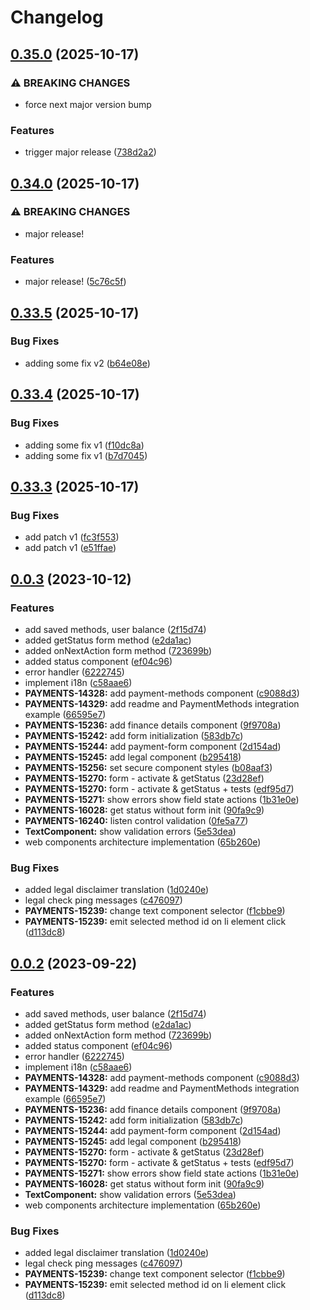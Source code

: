 # Changelog

## [0.35.0](https://github.com/p-zaslavsky/pay-station-sdk-sandbox/compare/v0.34.0...v0.35.0) (2025-10-17)


### ⚠ BREAKING CHANGES

* force next major version bump

### Features

* trigger major release ([738d2a2](https://github.com/p-zaslavsky/pay-station-sdk-sandbox/commit/738d2a2b85a39f9b376fa2216d57cc571b406b81))

## [0.34.0](https://github.com/p-zaslavsky/pay-station-sdk/compare/v0.33.5...v0.34.0) (2025-10-17)


### ⚠ BREAKING CHANGES

* major release!

### Features

* major release! ([5c76c5f](https://github.com/p-zaslavsky/pay-station-sdk/commit/5c76c5f9695cd7563a698f40f4f75e196e502068))

## [0.33.5](https://github.com/p-zaslavsky/pay-station-sdk/compare/v0.33.4...v0.33.5) (2025-10-17)


### Bug Fixes

* adding some fix v2 ([b64e08e](https://github.com/p-zaslavsky/pay-station-sdk/commit/b64e08e945edb508d559fb277701d27bfaacec2a))

## [0.33.4](https://github.com/p-zaslavsky/pay-station-sdk/compare/v0.33.3...v0.33.4) (2025-10-17)


### Bug Fixes

* adding some fix v1 ([f10dc8a](https://github.com/p-zaslavsky/pay-station-sdk/commit/f10dc8a02829896f49b750477f82dc34ce7e48e7))
* adding some fix v1 ([b7d7045](https://github.com/p-zaslavsky/pay-station-sdk/commit/b7d704505a5d253e87fa0d080f820704deb45fd7))

## [0.33.3](https://github.com/p-zaslavsky/pay-station-sdk/compare/v0.33.2...v0.33.3) (2025-10-17)


### Bug Fixes

* add patch v1 ([fc3f553](https://github.com/p-zaslavsky/pay-station-sdk/commit/fc3f553b1b0a2ac00acf2f33b35233b08abeb49e))
* add patch v1 ([e51ffae](https://github.com/p-zaslavsky/pay-station-sdk/commit/e51ffae6aa888c8fac243ac12df7db6c3ac41c29))

## [0.0.3](https://github.com/xsolla/pay-station-sdk/compare/v0.0.2...v0.0.3) (2023-10-12)

### Features

- add saved methods, user balance ([2f15d74](https://github.com/xsolla/pay-station-sdk/commit/2f15d7423f4161a2f9a26d3c323b73f1a39c2a41))
- added getStatus form method ([e2da1ac](https://github.com/xsolla/pay-station-sdk/commit/e2da1ace995ea04bf73748b970bb2dcb7c75565b))
- added onNextAction form method ([723699b](https://github.com/xsolla/pay-station-sdk/commit/723699b818c3004bca2c82134464f418c7892d0d))
- added status component ([ef04c96](https://github.com/xsolla/pay-station-sdk/commit/ef04c9631644441c5de39fdd77e76cb93487d3e2))
- error handler ([6222745](https://github.com/xsolla/pay-station-sdk/commit/62227455bfdbbdb138473e4ef8ee1959b64fd4c4))
- implement i18n ([c58aae6](https://github.com/xsolla/pay-station-sdk/commit/c58aae642f46c3c5bd2ab641fa18341a6f42a9ba))
- **PAYMENTS-14328:** add payment-methods component ([c9088d3](https://github.com/xsolla/pay-station-sdk/commit/c9088d3636cc4ce4538e321f7bbc444f5289bddc))
- **PAYMENTS-14329:** add readme and PaymentMethods integration example ([66595e7](https://github.com/xsolla/pay-station-sdk/commit/66595e7842f27981dd357e89dc7e667483e7a18a))
- **PAYMENTS-15236:** add finance details component ([9f9708a](https://github.com/xsolla/pay-station-sdk/commit/9f9708a6004f40e8a022f8aa75e4d89c97e6307a))
- **PAYMENTS-15242:** add form initialization ([583db7c](https://github.com/xsolla/pay-station-sdk/commit/583db7c21768d6e9ae44c21ea5314af53e6b424c))
- **PAYMENTS-15244:** add payment-form component ([2d154ad](https://github.com/xsolla/pay-station-sdk/commit/2d154addce263e13d2e03948b934539d9eff6a62))
- **PAYMENTS-15245:** add legal component ([b295418](https://github.com/xsolla/pay-station-sdk/commit/b2954181b92b8a02f2d466ee8a446a6fa336e37c))
- **PAYMENTS-15256:** set secure component styles ([b08aaf3](https://github.com/xsolla/pay-station-sdk/commit/b08aaf3f1f6564ab426270dc861c694e7756f790))
- **PAYMENTS-15270:** form - activate & getStatus ([23d28ef](https://github.com/xsolla/pay-station-sdk/commit/23d28ef1b2c9c6ea4d96292b7c068c02ad376bd3))
- **PAYMENTS-15270:** form - activate & getStatus + tests ([edf95d7](https://github.com/xsolla/pay-station-sdk/commit/edf95d7cc7bf466b827354710903450306fbd2d4))
- **PAYMENTS-15271:** show errors show field state actions ([1b31e0e](https://github.com/xsolla/pay-station-sdk/commit/1b31e0eafd9f3a4910a0502440f43473bedc614c))
- **PAYMENTS-16028:** get status without form init ([90fa9c9](https://github.com/xsolla/pay-station-sdk/commit/90fa9c9188e66a0a48d7bc1daa6394bf28229322))
- **PAYMENTS-16240:** listen control validation ([0fe5a77](https://github.com/xsolla/pay-station-sdk/commit/0fe5a77ceb79522bf46e77105e20bf50e6a99ce3))
- **TextComponent:** show validation errors ([5e53dea](https://github.com/xsolla/pay-station-sdk/commit/5e53dea3ed364831aac7f04411af679af0aec307))
- web components architecture implementation ([65b260e](https://github.com/xsolla/pay-station-sdk/commit/65b260ee12683f4a872390fb00c218ea4856a6ca))

### Bug Fixes

- added legal disclaimer translation ([1d0240e](https://github.com/xsolla/pay-station-sdk/commit/1d0240ec73cca6570e53e7d96ea849cd53355ec2))
- legal check ping messages ([c476097](https://github.com/xsolla/pay-station-sdk/commit/c476097723324a09446611cdb195283d58ec087c))
- **PAYMENTS-15239:** change text component selector ([f1cbbe9](https://github.com/xsolla/pay-station-sdk/commit/f1cbbe9eb976dabace057e45baadde1442016d1d))
- **PAYMENTS-15239:** emit selected method id on li element click ([d113dc8](https://github.com/xsolla/pay-station-sdk/commit/d113dc80352967214287e47094217e2626c12f85))

## [0.0.2](https://github.com/xsolla/pay-station-sdk/compare/v0.0.1...v0.0.2) (2023-09-22)

### Features

- add saved methods, user balance ([2f15d74](https://github.com/xsolla/pay-station-sdk/commit/2f15d7423f4161a2f9a26d3c323b73f1a39c2a41))
- added getStatus form method ([e2da1ac](https://github.com/xsolla/pay-station-sdk/commit/e2da1ace995ea04bf73748b970bb2dcb7c75565b))
- added onNextAction form method ([723699b](https://github.com/xsolla/pay-station-sdk/commit/723699b818c3004bca2c82134464f418c7892d0d))
- added status component ([ef04c96](https://github.com/xsolla/pay-station-sdk/commit/ef04c9631644441c5de39fdd77e76cb93487d3e2))
- error handler ([6222745](https://github.com/xsolla/pay-station-sdk/commit/62227455bfdbbdb138473e4ef8ee1959b64fd4c4))
- implement i18n ([c58aae6](https://github.com/xsolla/pay-station-sdk/commit/c58aae642f46c3c5bd2ab641fa18341a6f42a9ba))
- **PAYMENTS-14328:** add payment-methods component ([c9088d3](https://github.com/xsolla/pay-station-sdk/commit/c9088d3636cc4ce4538e321f7bbc444f5289bddc))
- **PAYMENTS-14329:** add readme and PaymentMethods integration example ([66595e7](https://github.com/xsolla/pay-station-sdk/commit/66595e7842f27981dd357e89dc7e667483e7a18a))
- **PAYMENTS-15236:** add finance details component ([9f9708a](https://github.com/xsolla/pay-station-sdk/commit/9f9708a6004f40e8a022f8aa75e4d89c97e6307a))
- **PAYMENTS-15242:** add form initialization ([583db7c](https://github.com/xsolla/pay-station-sdk/commit/583db7c21768d6e9ae44c21ea5314af53e6b424c))
- **PAYMENTS-15244:** add payment-form component ([2d154ad](https://github.com/xsolla/pay-station-sdk/commit/2d154addce263e13d2e03948b934539d9eff6a62))
- **PAYMENTS-15245:** add legal component ([b295418](https://github.com/xsolla/pay-station-sdk/commit/b2954181b92b8a02f2d466ee8a446a6fa336e37c))
- **PAYMENTS-15270:** form - activate & getStatus ([23d28ef](https://github.com/xsolla/pay-station-sdk/commit/23d28ef1b2c9c6ea4d96292b7c068c02ad376bd3))
- **PAYMENTS-15270:** form - activate & getStatus + tests ([edf95d7](https://github.com/xsolla/pay-station-sdk/commit/edf95d7cc7bf466b827354710903450306fbd2d4))
- **PAYMENTS-15271:** show errors show field state actions ([1b31e0e](https://github.com/xsolla/pay-station-sdk/commit/1b31e0eafd9f3a4910a0502440f43473bedc614c))
- **PAYMENTS-16028:** get status without form init ([90fa9c9](https://github.com/xsolla/pay-station-sdk/commit/90fa9c9188e66a0a48d7bc1daa6394bf28229322))
- **TextComponent:** show validation errors ([5e53dea](https://github.com/xsolla/pay-station-sdk/commit/5e53dea3ed364831aac7f04411af679af0aec307))
- web components architecture implementation ([65b260e](https://github.com/xsolla/pay-station-sdk/commit/65b260ee12683f4a872390fb00c218ea4856a6ca))

### Bug Fixes

- added legal disclaimer translation ([1d0240e](https://github.com/xsolla/pay-station-sdk/commit/1d0240ec73cca6570e53e7d96ea849cd53355ec2))
- legal check ping messages ([c476097](https://github.com/xsolla/pay-station-sdk/commit/c476097723324a09446611cdb195283d58ec087c))
- **PAYMENTS-15239:** change text component selector ([f1cbbe9](https://github.com/xsolla/pay-station-sdk/commit/f1cbbe9eb976dabace057e45baadde1442016d1d))
- **PAYMENTS-15239:** emit selected method id on li element click ([d113dc8](https://github.com/xsolla/pay-station-sdk/commit/d113dc80352967214287e47094217e2626c12f85))
